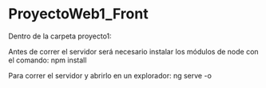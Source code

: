 # ProyectoWeb1_Front

Dentro de la carpeta proyecto1: 

Antes de correr el servidor será necesario instalar los módulos de node con el comando:
    npm install

Para correr el servidor y abrirlo en un explorador:
    ng serve -o

